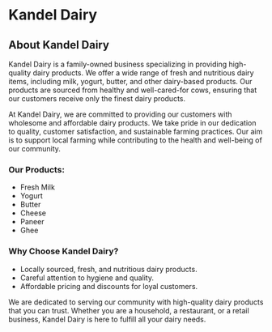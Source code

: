 # Kandel Dairy

## About Kandel Dairy

Kandel Dairy is a family-owned business specializing in providing high-quality dairy products. We offer a wide range of fresh and nutritious dairy items, including milk, yogurt, butter, and other dairy-based products. Our products are sourced from healthy and well-cared-for cows, ensuring that our customers receive only the finest dairy products.

At Kandel Dairy, we are committed to providing our customers with wholesome and affordable dairy products. We take pride in our dedication to quality, customer satisfaction, and sustainable farming practices. Our aim is to support local farming while contributing to the health and well-being of our community.

### Our Products:
- Fresh Milk
- Yogurt
- Butter
- Cheese
- Paneer
- Ghee

### Why Choose Kandel Dairy?
- Locally sourced, fresh, and nutritious dairy products.
- Careful attention to hygiene and quality.
- Affordable pricing and discounts for loyal customers.

We are dedicated to serving our community with high-quality dairy products that you can trust. Whether you are a household, a restaurant, or a retail business, Kandel Dairy is here to fulfill all your dairy needs.

